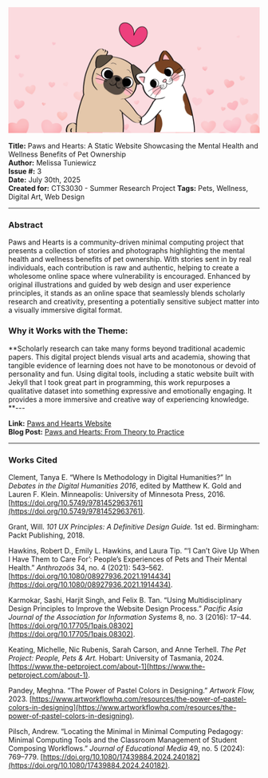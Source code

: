 ![Paws and Hearts Banner](pahbannerfinal.png)

**Title:** Paws and Hearts: A Static Website Showcasing the Mental Health and Wellness Benefits of Pet Ownership  
**Author:** Melissa Tuniewicz  
**Issue #:** 3  
**Date:** July 30th, 2025  
**Created for:** CTS3030 - Summer Research Project
**Tags:** Pets, Wellness, Digital Art, Web Design  

---

### Abstract
Paws and Hearts is a community-driven minimal computing project that presents a collection of stories and photographs highlighting the mental health and wellness benefits of pet ownership. With stories sent in by real individuals, each contribution is raw and authentic, helping to create a wholesome online space where vulnerability is encouraged. Enhanced by original illustrations and guided by web design and user experience principles, it stands as an online space that seamlessly blends scholarly research and creativity, presenting a potentially sensitive subject matter into a visually immersive digital format.

### Why it Works with the Theme:

**Scholarly research can take many forms beyond traditional academic papers. This digital project blends visual arts and academia, showing that tangible evidence of learning does not have to be monotonous or devoid of personality and fun. Using digital tools, including a static website built with Jekyll that I took great part in programming, this work repurposes a qualitative dataset into something expressive and emotionally engaging. It provides a more immersive and creative way of experiencing knowledge.
**---

**Link:** [Paws and Hearts Website](https://paws-and-hearts.neocities.org/_site/)  
**Blog Post:** [Paws and Hearts: From Theory to Practice](https://melissatuniewicz2.wixsite.com/melissa-tuniewicz1/post/paws-and-hearts-from-theory-to-practice)

---

### **Works Cited**

Clement, Tanya E. “Where Is Methodology in Digital Humanities?” In *Debates in the Digital Humanities 2016*, edited by Matthew K. Gold and Lauren F. Klein. Minneapolis: University of Minnesota Press, 2016. [https://doi.org/10.5749/9781452963761](https://doi.org/10.5749/9781452963761).

Grant, Will. *101 UX Principles: A Definitive Design Guide.* 1st ed. Birmingham: Packt Publishing, 2018.

Hawkins, Robert D., Emily L. Hawkins, and Laura Tip. “‘I Can’t Give Up When I Have Them to Care For’: People’s Experiences of Pets and Their Mental Health.” *Anthrozoös* 34, no. 4 (2021): 543–562. [https://doi.org/10.1080/08927936.2021.1914434](https://doi.org/10.1080/08927936.2021.1914434).

Karmokar, Sashi, Harjit Singh, and Felix B. Tan. “Using Multidisciplinary Design Principles to Improve the Website Design Process.” *Pacific Asia Journal of the Association for Information Systems* 8, no. 3 (2016): 17–44. [https://doi.org/10.17705/1pais.08302](https://doi.org/10.17705/1pais.08302).

Keating, Michelle, Nic Rubenis, Sarah Carson, and Anne Terhell. *The Pet Project: People, Pets & Art.* Hobart: University of Tasmania, 2024. [https://www.the-petproject.com/about-1](https://www.the-petproject.com/about-1).

Pandey, Meghna. “The Power of Pastel Colors in Designing.” *Artwork Flow,* 2023. [https://www.artworkflowhq.com/resources/the-power-of-pastel-colors-in-designing](https://www.artworkflowhq.com/resources/the-power-of-pastel-colors-in-designing).

Pilsch, Andrew. “Locating the Minimal in Minimal Computing Pedagogy: Minimal Computing Tools and the Classroom Management of Student Composing Workflows.” *Journal of Educational Media* 49, no. 5 (2024): 769–779. [https://doi.org/10.1080/17439884.2024.240182](https://doi.org/10.1080/17439884.2024.240182).


